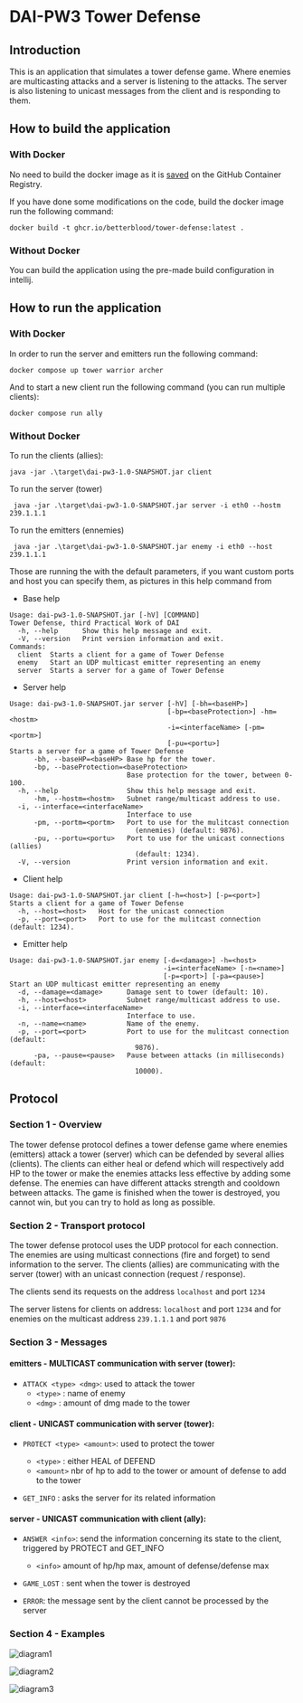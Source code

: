 # DAI-PW3 Tower Defense

## Introduction

This is an application that simulates a tower defense game. Where enemies are multicasting attacks and
a server is listening to the attacks. The server is also listening to unicast messages from the client and 
is responding to them. 

## How to build the application

### With Docker

No need to build the docker image as it is [saved](https://github.com/BetterBlood/DAI-PW3/pkgs/container/tower-defense) 
on the GitHub Container Registry.

If you have done some modifications on the code, build the docker image run the following command:

```
docker build -t ghcr.io/betterblood/tower-defense:latest .
```

### Without Docker 

You can build the application using the pre-made build configuration in intellij.

## How to run the application

### With Docker

In order to run the server and emitters run the following command:

```
docker compose up tower warrior archer
```

And to start a new client run the following command (you can run multiple clients):

```
docker compose run ally
```

### Without Docker

To run the clients (allies):
```
java -jar .\target\dai-pw3-1.0-SNAPSHOT.jar client
```

To run the server (tower)
```
 java -jar .\target\dai-pw3-1.0-SNAPSHOT.jar server -i eth0 --hostm 239.1.1.1
```

To run the emitters (ennemies)
```
 java -jar .\target\dai-pw3-1.0-SNAPSHOT.jar enemy -i eth0 --host 239.1.1.1
```


Those are running the with the default parameters, if you want custom ports and host you can specify them, as pictures in this help command from 

- Base help
```
Usage: dai-pw3-1.0-SNAPSHOT.jar [-hV] [COMMAND]
Tower Defense, third Practical Work of DAI
  -h, --help      Show this help message and exit.
  -V, --version   Print version information and exit.
Commands:
  client  Starts a client for a game of Tower Defense
  enemy   Start an UDP multicast emitter representing an enemy
  server  Starts a server for a game of Tower Defense

```
- Server help

```
Usage: dai-pw3-1.0-SNAPSHOT.jar server [-hV] [-bh=<baseHP>]
                                       [-bp=<baseProtection>] -hm=<hostm>
                                       -i=<interfaceName> [-pm=<portm>]
                                       [-pu=<portu>]
Starts a server for a game of Tower Defense
      -bh, --baseHP=<baseHP> Base hp for the tower.
      -bp, --baseProtection=<baseProtection>
                             Base protection for the tower, between 0-100.
  -h, --help                 Show this help message and exit.
      -hm, --hostm=<hostm>   Subnet range/multicast address to use.
  -i, --interface=<interfaceName>
                             Interface to use
      -pm, --portm=<portm>   Port to use for the mulitcast connection
                               (ennemies) (default: 9876).
      -pu, --portu=<portu>   Port to use for the unicast connections (allies)
                               (default: 1234).
  -V, --version              Print version information and exit.

```

- Client help

```
Usage: dai-pw3-1.0-SNAPSHOT.jar client [-h=<host>] [-p=<port>]
Starts a client for a game of Tower Defense
  -h, --host=<host>   Host for the unicast connection
  -p, --port=<port>   Port to use for the mulitcast connection (default: 1234).

```

- Emitter help

```
Usage: dai-pw3-1.0-SNAPSHOT.jar enemy [-d=<damage>] -h=<host>
                                      -i=<interfaceName> [-n=<name>]
                                      [-p=<port>] [-pa=<pause>]
Start an UDP multicast emitter representing an enemy
  -d, --damage=<damage>      Damage sent to tower (default: 10).
  -h, --host=<host>          Subnet range/multicast address to use.
  -i, --interface=<interfaceName>
                             Interface to use.
  -n, --name=<name>          Name of the enemy.
  -p, --port=<port>          Port to use for the mulitcast connection (default:
                               9876).
      -pa, --pause=<pause>   Pause between attacks (in milliseconds) (default:
                               10000).

```


[//]: # (TODO: add examples)

## Protocol

### Section 1 - Overview

The tower defense protocol defines a tower defense game where enemies (emitters) attack a tower (server) which can be 
defended by several allies (clients). The clients can either heal or defend which will respectively add HP to the tower
or make the enemies attacks less effective by adding some defense. The enemies can have different attacks strength and 
cooldown between attacks. The game is finished when the tower is destroyed, you cannot win, but you can try to hold as 
long as possible.

### Section 2 - Transport protocol

The tower defense protocol uses the UDP protocol for each connection. The enemies are using multicast connections 
(fire and forget) to send information to the server. The clients (allies) are communicating with the server (tower) with an 
unicast connection (request / response).

The clients send its requests on the address `localhost` and port `1234`

The server listens for clients on address: `localhost` and port `1234` and 
for enemies on the multicast address `239.1.1.1` and port `9876`

### Section 3 - Messages

#### emitters - MULTICAST communication with server (tower):

- `ATTACK <type> <dmg>`: used to attack the tower
  - `<type>` : name of enemy
  - `<dmg>`  : amount of dmg made to the tower

#### client - UNICAST communication with server (tower):

- `PROTECT <type> <amount>`: used to protect the tower
  - `<type>` : either HEAL of DEFEND 
  - `<amount>` nbr of hp to add to the tower or amount of defense to add to the tower

- `GET_INFO` : asks the server for its related information

#### server - UNICAST communication with client (ally):

- `ANSWER <info>`: send the information concerning its state to the client, triggered by PROTECT and GET_INFO
  - `<info>` amount of hp/hp max, amount of defense/defense max

- `GAME_LOST` : sent when the tower is destroyed

- `ERROR`: the message sent by the client cannot be processed by the server


### Section 4 - Examples

![diagram1](diagrams/Diagram1.png "Diagram")

![diagram2](diagrams/Diagram2.png "Diagram")

![diagram3](diagrams/Diagram3.png "Diagram")